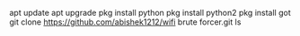 apt update
apt upgrade
pkg install python
pkg install python2
pkg install got
git clone https://github.com/abishek1212/wifi brute forcer.git
ls
